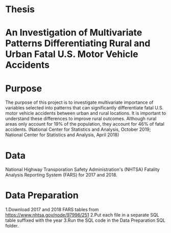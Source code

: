 # Thesis
# An Investigation of Multivariate Patterns Differentiating Rural and Urban Fatal U.S. Motor Vehicle Accidents

# Purpose
The purpose of this project is to investigate multivariate importance of variables selected into patterns that can significantly differentiate fatal U.S. motor vehicle accidents between urban and rural locations.  It is important to understand these differences to improve rural outcomes.  Although rural areas only account for 19% of the population, they account for 46% of fatal accidents. (National Center for Statistics and Analysis, October 2019; National Center for Statistics and Analysis, April 2018) 

# Data
National Highway Transporation Safety Administration's (NHTSA) Fatality Analysis Reporting System (FARS) for 2017 and 2018.

# Data Preparation
1.Download 2017 and 2018 FARS tables from https://www.nhtsa.gov/node/97996/251
2.Put each file in a separate SQL table suffixed with the year
3.Run the SQL code in the Data Preparation SQL folder.
